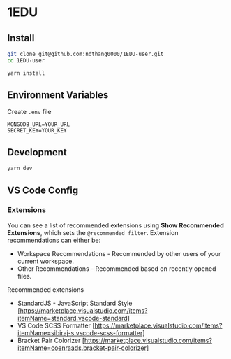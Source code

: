 # 1EDU

## Install

```bash
git clone git@github.com:ndthang0000/1EDU-user.git
cd 1EDU-user

yarn install
```

## Environment Variables

Create `.env` file

```
MONGODB_URL=YOUR_URL
SECRET_KEY=YOUR_KEY
```

## Development

```bash
yarn dev
```

## VS Code Config

### Extensions

You can see a list of recommended extensions using **Show Recommended Extensions**, which sets the `@recommended filter`. Extension recommendations can either be:

- Workspace Recommendations - Recommended by other users of your current workspace.
- Other Recommendations - Recommended based on recently opened files.

Recommended extensions

- StandardJS - JavaScript Standard Style [https://marketplace.visualstudio.com/items?itemName=standard.vscode-standard]
- VS Code SCSS Formatter [https://marketplace.visualstudio.com/items?itemName=sibiraj-s.vscode-scss-formatter]
- Bracket Pair Colorizer [https://marketplace.visualstudio.com/items?itemName=coenraads.bracket-pair-colorizer]
